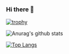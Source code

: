 ### Hi there 👋

<!--
**kanokpolkulsri/kanokpolkulsri** is a ✨ _special_ ✨ repository because its `README.md` (this file) appears on your GitHub profile.

Here are some ideas to get you started:

- 🔭 I’m currently working on ...
- 🌱 I’m currently learning ...
- 👯 I’m looking to collaborate on ...
- 🤔 I’m looking for help with ...
- 💬 Ask me about ...
- 📫 How to reach me: ...
- 😄 Pronouns: ...
- ⚡ Fun fact: ...
-->

[![trophy](https://github-profile-trophy.vercel.app/?username=kanokpolkulsri&title=MultiLanguage,Stars,Repositories,Commit)](https://github.com/ryo-ma/github-profile-trophy)


![Anurag's github stats](https://github-readme-stats.vercel.app/api?username=kanokpolkulsri&count_private=true&show_icons=true&hide=prs,issues,contribs)

[![Top Langs](https://github-readme-stats.vercel.app/api/top-langs/?username=kanokpolkulsri&layout=compact)](https://github.com/anuraghazra/github-readme-stats)
